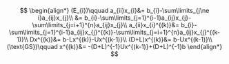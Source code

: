 
$$
\begin{align*}
(E_{i})\qquad a_{ii}x_{i}&= b_{i}-\sum\limits_{j\ne i}a_{ij}x_{j}\\
&= b_{i}-\sum\limits_{j=1}^{i-1}a_{ij}x_{j}-\sum\limits_{j=i+1}^{n}a_{ij}x_{j}\\
a_{ii}x_{i}^{(k)}&= b_{i}-\sum\limits_{j=1}^{i-1}a_{ij}x_{j}^{(k)}-\sum\limits_{j=i+1}^{n}a_{ij}x_{j}^{(k-1)}\\
Dx^{(k)}&= b-Lx^{(k)}-Ux^{(k-1)}\\
(D+L)x^{(k)}&= b-Ux^{(k-1)}\\
(\text{GS})\qquad x^{(k)}&= -(D+L)^{-1}Ux^{(k-1)}+(D+L)^{-1}b
\end{align*}
$$

